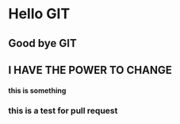 # Hello GIT 

## Good bye GIT 

## I HAVE THE POWER TO CHANGE 

#### this is something 

### this is a test for pull request 